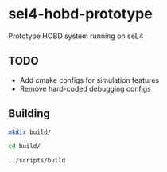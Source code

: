 # sel4-hobd-prototype
Prototype HOBD system running on seL4

## TODO

- Add cmake configs for simulation features
- Remove hard-coded debugging configs

## Building

```bash
mkdir build/

cd build/

../scripts/build
```
